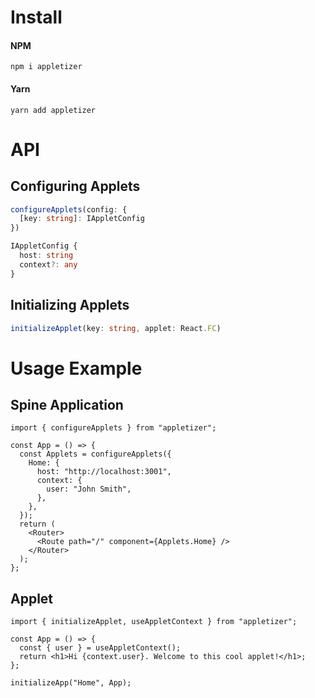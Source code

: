 # Install

#### NPM

```
npm i appletizer
```

#### Yarn

```
yarn add appletizer
```

# API

## Configuring Applets

```ts
configureApplets(config: {
  [key: string]: IAppletConfig
})

IAppletConfig {
  host: string
  context?: any
}
```

## Initializing Applets

```ts
initializeApplet(key: string, applet: React.FC)
```

# Usage Example

## Spine Application

```tsx
import { configureApplets } from "appletizer";

const App = () => {
  const Applets = configureApplets({
    Home: {
      host: "http://localhost:3001",
      context: {
        user: "John Smith",
      },
    },
  });
  return (
    <Router>
      <Route path="/" component={Applets.Home} />
    </Router>
  );
};
```

## Applet

```tsx
import { initializeApplet, useAppletContext } from "appletizer";

const App = () => {
  const { user } = useAppletContext();
  return <h1>Hi {context.user}. Welcome to this cool applet!</h1>;
};

initializeApp("Home", App);
```
